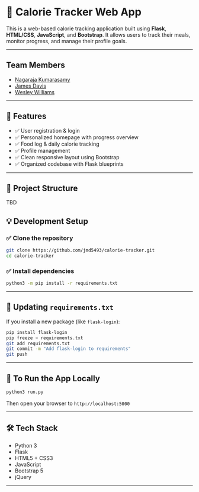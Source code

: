 

# 🥗 Calorie Tracker Web App

This is a web-based calorie tracking application built using **Flask**, **HTML/CSS**, **JavaScript**, and **Bootstrap**. It allows users to track their meals, monitor progress, and manage their profile goals.

---
## Team Members
- [Nagaraja Kumarasamy](mailto:kumarasamyn24@students.ecu.edu)
- [James Davis](mailto:davisjam17@students.ecu.edu)
- [Wesley Williams](mailto:williamsw16@students.ecu.edu)
---

## 🚀 Features

- ✅ User registration & login
- ✅ Personalized homepage with progress overview
- ✅ Food log & daily calorie tracking
- ✅ Profile management
- ✅ Clean responsive layout using Bootstrap
- ✅ Organized codebase with Flask blueprints

---

## 📁 Project Structure

TBD

## 💡 Development Setup

### ✅ Clone the repository

```bash
git clone https://github.com/jmd5493/calorie-tracker.git
cd calorie-tracker
```

### ✅ Install dependencies

```bash
python3 -m pip install -r requirements.txt
```

---

## 🔄 Updating `requirements.txt`

If you install a new package (like `flask-login`):

```bash
pip install flask-login
pip freeze > requirements.txt
git add requirements.txt
git commit -m "Add flask-login to requirements"
git push
```

---

## 📌 To Run the App Locally

```bash
python3 run.py
```

Then open your browser to `http://localhost:5000`

---

## 🛠 Tech Stack

- Python 3
- Flask
- HTML5 + CSS3
- JavaScript
- Bootstrap 5
- jQuery

---
